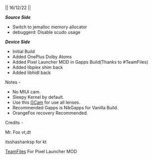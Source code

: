 || 16/12/22 ||

***Source Side***
- Switch to jemalloc memory allocator
- debuggerd: Disable scudo usage

***Device Side***
- Initial Build
- Added OnePlus Dolby Atoms
- Added Pixel Launcher MOD in Gapps Build(Thanks to #TeamFiles)
- Added libpiex shim back
- Added libhidl back


Notes -
- No MIUI cam.
- Sleepy Kernel by default.
- Use this [GCam](https://www.apkmirror.com/apk/bsg/gcam-bsgs-google-camera-port-org-codeaurora-snapcam/camera-27-8-1-101-345618084-release/camera-8-1-101-345618084-3-android-apk-download/) for use all lenses.
- Recommended Gapps is NikGapps for Vanilla Build.
- OrangeFox recovery Recommended.

Credits -

Mr. Fox vt,dt

itsshashanksp for kt

[TeamFiles](https://t.me/modulesrepo) For Pixel Launcher MOD
